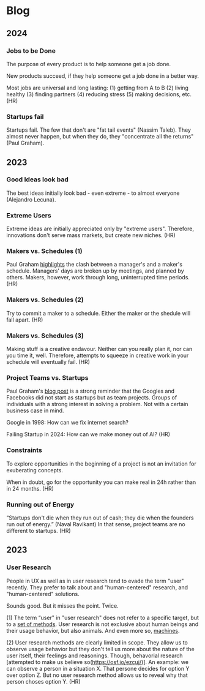 # Blog

## 2024

### Jobs to be Done 

The purpose of every product is to help someone get a job done.

New products succeed, if they help someone get a job done in a better way.

Most jobs are universal and long lasting: (1) getting from A to B (2) living healthy (3) finding partners (4) reducing stress (5) making decisions, etc. (HR)

### Startups fail

Startups fail. The few that don't are "fat tail events" (Nassim Taleb). They almost never happen, but when they do, they "concentrate all the returns" (Paul Graham).

## 2023

### Good Ideas look bad

The best ideas initially look bad - even extreme - to almost everyone (Alejandro Lecuna).


### Extreme Users

Extreme ideas are initially appreciated only by "extreme users". Therefore, innovations don't serve mass markets, but create new niches. (HR)

### Makers vs. Schedules (1)

Paul Graham [highlights](https://paulgraham.com/makersschedule.html) the clash between a manager's and a maker's schedule. Managers' days are broken up by meetings, and planned by others. Makers, however, work through long, uninterrupted time periods. (HR)

### Makers vs. Schedules (2)

Try to commit a maker to a schedule. Either the maker or the shedule will fall apart. (HR)

### Makers vs. Schedules (3)

Making stuff is a creative endavour. Neither can you really plan it, nor can you time it, well. Therefore, attempts to squeeze in creative work in your schedule will eventually fail. (HR)

### Project Teams vs. Startups

Paul Graham's [blog post](https://www.paulgraham.com/google.html) is a strong reminder that the Googles and Facebooks did not start as startups but as team projects. Groups of individuals with a strong interest in solving a problem. Not with a certain business case in mind.

Google in 1998: How can we fix internet search? 

Failing Startup in 2024: How can we make money out of AI? (HR)

### Constraints

To explore opportunities in the beginning of a project is not an invitation for exuberating concepts. 

When in doubt, go for the opportunity you can make real in 24h rather than in 24 months. (HR)

### Running out of Energy

“Startups don't die when they run out of cash; they die when the founders run out of energy.” (Naval Ravikant) In that sense, project teams are no different to startups. (HR)

## 2023

### User Research

People in UX as well as in user research tend to evade the term "user" recently. They prefer to talk about and "human-centered" research, and "human-centered" solutions.

Sounds good. But it misses the point. Twice.

(1) The term “user" in "user research" does not refer to a specific target, but to a [set of methods](../tools/research-tools.md). User research is not exclusive about human beings and their usage behavior, but also animals. And even more so, [machines](https://www.researchgate.net/publication/332636704_Machine_behaviour).

(2) User research methods are clearly limited in scope. They allow us to observe usage behavior but they don't tell us more about the nature of the user itself, their feelings and reasonings. Though, behavorial research [attempted to make us believe so(https://osf.io/ezcuj/)]. An example: we can observe a person in a situation X. That persone decides for option Y over option Z. But no user research method allows us to reveal why that person choses option Y. (HR)